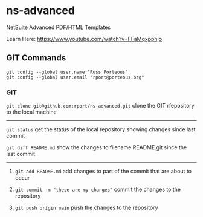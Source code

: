 # ns-advanced
NetSuite Advanced PDF/HTML Templates

Learn Here:
https://www.youtube.com/watch?v=FFaMqxpphjo

## GIT Commands

```
git config --global user.name "Russ Porteous"
git config --global user.email "rport@porteous.org"
```

### GIT

`git clone git@github.com:rport/ns-advanced.git`
clone the GIT rfepository to the local machine

---
`git status`
get the status of the local repository showing changes since last commit

`git diff README.md`
show the changes to filename README.git since the last commit

---

1. `git add README.md`
add changes to part of the commit that are about to occur

2. `git commit -m "these are my changes"`
commit the changes to the repository

3. `git push origin main`
push the changes to the repository
